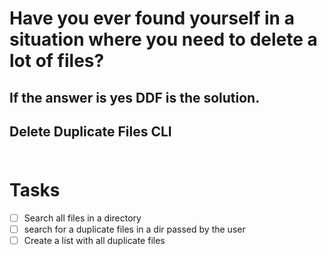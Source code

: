 # Have you ever found yourself in a situation where you need to delete a lot of files?

## If the answer is yes DDF is the solution. </br>

## Delete Duplicate Files CLI </br> </br>
# Tasks

- [ ] Search all files in a directory </br>
- [ ] search for a duplicate files in a dir passed by the user</br>
- [ ] Create a list with all duplicate files</br>
